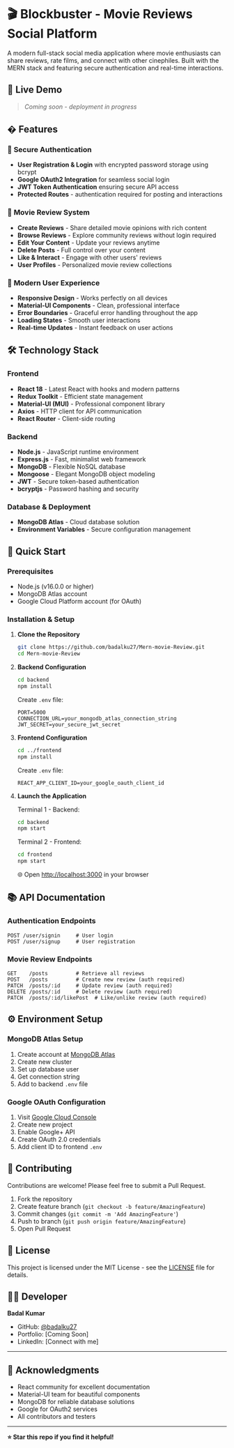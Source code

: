 # 🎬 Blockbuster - Movie Reviews Social Platform

A modern full-stack social media application where movie enthusiasts can share reviews, rate films, and connect with other cinephiles. Built with the MERN stack and featuring secure authentication and real-time interactions.

## 🌟 **Live Demo**
> *Coming soon - deployment in progress*

## � **Features**

### 🔐 **Secure Authentication**
- **User Registration & Login** with encrypted password storage using bcrypt
- **Google OAuth2 Integration** for seamless social login
- **JWT Token Authentication** ensuring secure API access
- **Protected Routes** - authentication required for posting and interactions

### 🎥 **Movie Review System**
- **Create Reviews** - Share detailed movie opinions with rich content
- **Browse Reviews** - Explore community reviews without login required  
- **Edit Your Content** - Update your reviews anytime
- **Delete Posts** - Full control over your content
- **Like & Interact** - Engage with other users' reviews
- **User Profiles** - Personalized movie review collections

### 🎨 **Modern User Experience**
- **Responsive Design** - Works perfectly on all devices
- **Material-UI Components** - Clean, professional interface
- **Error Boundaries** - Graceful error handling throughout the app
- **Loading States** - Smooth user interactions
- **Real-time Updates** - Instant feedback on user actions

## 🛠 **Technology Stack**

### **Frontend**
- **React 18** - Latest React with hooks and modern patterns
- **Redux Toolkit** - Efficient state management
- **Material-UI (MUI)** - Professional component library
- **Axios** - HTTP client for API communication
- **React Router** - Client-side routing

### **Backend** 
- **Node.js** - JavaScript runtime environment
- **Express.js** - Fast, minimalist web framework
- **MongoDB** - Flexible NoSQL database
- **Mongoose** - Elegant MongoDB object modeling
- **JWT** - Secure token-based authentication
- **bcryptjs** - Password hashing and security

### **Database & Deployment**
- **MongoDB Atlas** - Cloud database solution
- **Environment Variables** - Secure configuration management

## 🚀 **Quick Start**

### **Prerequisites**
- Node.js (v16.0.0 or higher)
- MongoDB Atlas account
- Google Cloud Platform account (for OAuth)

### **Installation & Setup**

1. **Clone the Repository**
   ```bash
   git clone https://github.com/badalku27/Mern-movie-Review.git
   cd Mern-movie-Review
   ```

2. **Backend Configuration**
   ```bash
   cd backend
   npm install
   ```
   
   Create `.env` file:
   ```env
   PORT=5000
   CONNECTION_URL=your_mongodb_atlas_connection_string
   JWT_SECRET=your_secure_jwt_secret
   ```

3. **Frontend Configuration**
   ```bash
   cd ../frontend
   npm install
   ```
   
   Create `.env` file:
   ```env
   REACT_APP_CLIENT_ID=your_google_oauth_client_id
   ```

4. **Launch the Application**
   
   Terminal 1 - Backend:
   ```bash
   cd backend
   npm start
   ```
   
   Terminal 2 - Frontend:
   ```bash
   cd frontend  
   npm start
   ```
   
   🌐 Open [http://localhost:3000](http://localhost:3000) in your browser

## 📚 **API Documentation**

### **Authentication Endpoints**
```
POST /user/signin     # User login
POST /user/signup     # User registration  
```

### **Movie Review Endpoints**
```
GET    /posts         # Retrieve all reviews
POST   /posts         # Create new review (auth required)
PATCH  /posts/:id     # Update review (auth required)
DELETE /posts/:id     # Delete review (auth required)
PATCH  /posts/:id/likePost  # Like/unlike review (auth required)
```

## ⚙️ **Environment Setup**

### **MongoDB Atlas Setup**
1. Create account at [MongoDB Atlas](https://www.mongodb.com/atlas)
2. Create new cluster
3. Set up database user
4. Get connection string
5. Add to backend `.env` file

### **Google OAuth Configuration**
1. Visit [Google Cloud Console](https://console.cloud.google.com/)
2. Create new project
3. Enable Google+ API
4. Create OAuth 2.0 credentials
5. Add client ID to frontend `.env`

## 🤝 **Contributing**

Contributions are welcome! Please feel free to submit a Pull Request.

1. Fork the repository
2. Create feature branch (`git checkout -b feature/AmazingFeature`)
3. Commit changes (`git commit -m 'Add AmazingFeature'`)
4. Push to branch (`git push origin feature/AmazingFeature`)
5. Open Pull Request

## 📄 **License**

This project is licensed under the MIT License - see the [LICENSE](LICENSE) file for details.

## 👨‍💻 **Developer**

**Badal Kumar**
- GitHub: [@badalku27](https://github.com/badalku27)
- Portfolio: [Coming Soon]
- LinkedIn: [Connect with me]

---

## 🙏 **Acknowledgments**

- React community for excellent documentation
- Material-UI team for beautiful components  
- MongoDB for reliable database solutions
- Google for OAuth2 services
- All contributors and testers

---

**⭐ Star this repo if you find it helpful!**
